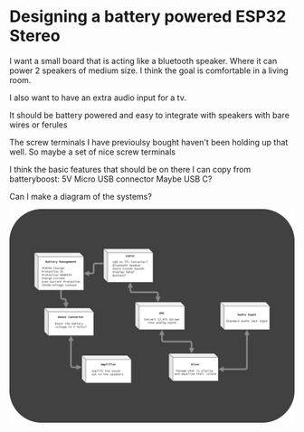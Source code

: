 # Designing a battery powered ESP32 Stereo

I want a small board that is acting like a bluetooth speaker. Where it can power 2 speakers of medium size. I think the goal is comfortable in a living room.

I also want to have an extra audio input for a tv.

It should be battery powered and easy to integrate with speakers with bare wires or ferules

The screw terminals I have previoulsy bought haven't been holding up that well. So maybe a set of nice screw terminals

I think the basic features that should be on there I can copy from batteryboost:
5V Micro USB connector
Maybe USB C?

Can I make a diagram of the systems?

<img src="https://raw.githubusercontent.com/stasiselectronics/ESP32Stereo/main/Hardware%20Files/Documentation/system_diagram.png" alt="System Diagram rev 1" stye="margin-left: auto;margin-right: auto;width: 50%;">